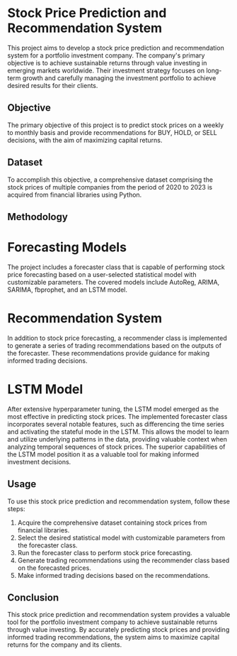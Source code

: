# Stock Price Prediction and Recommendation System

This project aims to develop a stock price prediction and recommendation system for a portfolio investment company. The company's primary objective is to achieve sustainable returns through value investing in emerging markets worldwide. Their investment strategy focuses on long-term growth and carefully managing the investment portfolio to achieve desired results for their clients.

## Objective

The primary objective of this project is to predict stock prices on a weekly to monthly basis and provide recommendations for BUY, HOLD, or SELL decisions, with the aim of maximizing capital returns.

## Dataset

To accomplish this objective, a comprehensive dataset comprising the stock prices of multiple companies from the period of 2020 to 2023 is acquired from financial libraries using Python.

## Methodology

# Forecasting Models

The project includes a forecaster class that is capable of performing stock price forecasting based on a user-selected statistical model with customizable parameters. The covered models include AutoReg, ARIMA, SARIMA, fbprophet, and an LSTM model.

# Recommendation System

In addition to stock price forecasting, a recommender class is implemented to generate a series of trading recommendations based on the outputs of the forecaster. These recommendations provide guidance for making informed trading decisions.

# LSTM Model

After extensive hyperparameter tuning, the LSTM model emerged as the most effective in predicting stock prices. The implemented forecaster class incorporates several notable features, such as differencing the time series and activating the stateful mode in the LSTM. This allows the model to learn and utilize underlying patterns in the data, providing valuable context when analyzing temporal sequences of stock prices. The superior capabilities of the LSTM model position it as a valuable tool for making informed investment decisions.

## Usage

To use this stock price prediction and recommendation system, follow these steps:

1. Acquire the comprehensive dataset containing stock prices from financial libraries.
2. Select the desired statistical model with customizable parameters from the forecaster class.
3. Run the forecaster class to perform stock price forecasting.
4. Generate trading recommendations using the recommender class based on the forecasted prices.
5. Make informed trading decisions based on the recommendations.

## Conclusion

This stock price prediction and recommendation system provides a valuable tool for the portfolio investment company to achieve sustainable returns through value investing. By accurately predicting stock prices and providing informed trading recommendations, the system aims to maximize capital returns for the company and its clients.
